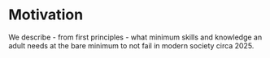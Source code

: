# Motivation

We describe - from first principles - what minimum skills and knowledge an adult 
needs at the bare minimum to not fail in modern society circa 2025.
